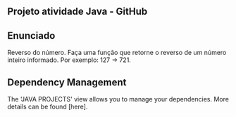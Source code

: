 ## Projeto atividade Java - GitHub
## Enunciado
Reverso do número. Faça uma função que retorne o reverso de um número inteiro informado. Por exemplo: 127 -> 721.
## Dependency Management
The 'JAVA PROJECTS' view allows you to manage your dependencies. More details can be found [here].
